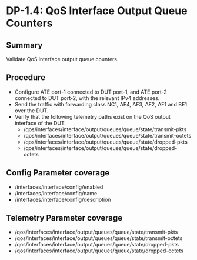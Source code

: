 # DP-1.4: QoS Interface Output Queue Counters

## Summary

Validate QoS interface output queue counters.

## Procedure

*   Configure ATE port-1 connected to DUT port-1, and ATE port-2 connected to DUT port-2, with the relevant IPv4 addresses.
*   Send the traffic with forwarding class NC1, AF4, AF3, AF2, AF1 and BE1 over the DUT.
*   Verify that the following telemetry paths exist on the QoS output interface of the DUT.
    *   /qos/interfaces/interface/output/queues/queue/state/transmit-pkts
    *   /qos/interfaces/interface/output/queues/queue/state/transmit-octets
    *   /qos/interfaces/interface/output/queues/queue/state/dropped-pkts
    *   /qos/interfaces/interface/output/queues/queue/state/dropped-octets
    
## Config Parameter coverage

*   /interfaces/interface/config/enabled
*   /interfaces/interface/config/name
*   /interfaces/interface/config/description

## Telemetry Parameter coverage

*   /qos/interfaces/interface/output/queues/queue/state/transmit-pkts
*   /qos/interfaces/interface/output/queues/queue/state/transmit-octets
*   /qos/interfaces/interface/output/queues/queue/state/dropped-pkts
*   /qos/interfaces/interface/output/queues/queue/state/dropped-octets
